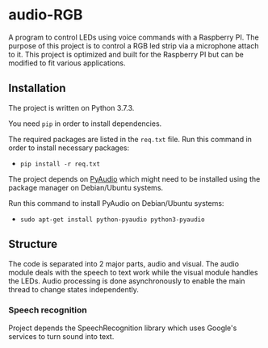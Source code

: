 # audio-RGB

A program to control LEDs using voice commands with a Raspberry PI. The purpose of this project is to control a RGB led strip via a microphone attach to it.
This project is optimized and built for the Raspberry PI but can be modified to fit various applications.

## Installation
The project is written on Python 3.7.3.

You need `pip` in order to install dependencies.

The required packages are listed in the `req.txt` file. 
Run this command in order to install necessary packages:
- `pip install -r req.txt`
  
The project depends on [PyAudio](http://people.csail.mit.edu/hubert/pyaudio/) which might need to be installed using the package manager on Debian/Ubuntu systems.

Run this command to install PyAudio on Debian/Ubuntu systems:
- `sudo apt-get install python-pyaudio python3-pyaudio`

## Structure
The code is separated into 2 major parts, audio and visual. The audio module deals with the speech to text work while the visual module handles the LEDs. Audio processing is done asynchronously to enable the main thread to change states independently. 

### Speech recognition
Project depends the SpeechRecognition library which uses Google's services to turn sound into text.